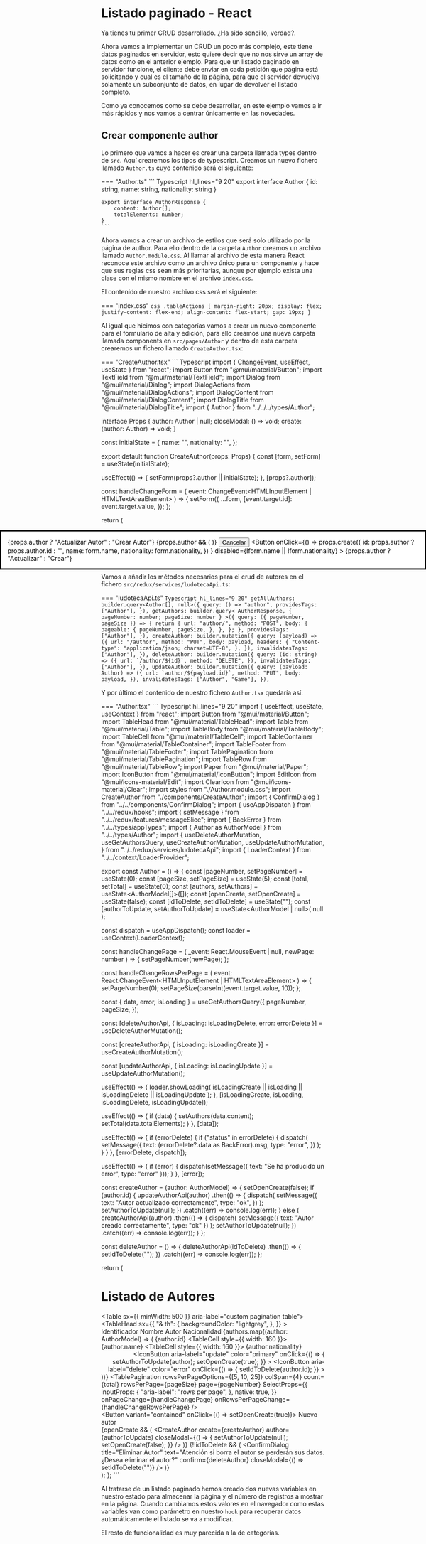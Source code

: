 # Listado paginado - React

Ya tienes tu primer CRUD desarrollado. ¿Ha sido sencillo, verdad?.

Ahora vamos a implementar un CRUD un poco más complejo, este tiene datos paginados en servidor, esto quiere decir que no nos sirve un array de datos como en el anterior ejemplo. 
Para que un listado paginado en servidor funcione, el cliente debe enviar en cada petición que página está solicitando y cual es el tamaño de la página, para que el servidor devuelva solamente un subconjunto de datos, en lugar de devolver el listado completo.

Como ya conocemos como se debe desarrollar, en este ejemplo vamos a ir más rápidos y nos vamos a centrar únicamente en las novedades.


## Crear componente author

Lo primero que vamos a hacer es crear una carpeta llamada types dentro de `src`. Aquí crearemos los tipos de typescript. Creamos un nuevo fichero llamado `Author.ts` cuyo contenido será el siguiente:

=== "Author.ts" 
    ``` Typescript hl_lines="9 20"
    export interface Author {
        id: string,
        name: string,
        nationality: string
    }

    export interface AuthorResponse {
        content: Author[];
        totalElements: number;
    }
    ```

Ahora vamos a crear un archivo de estilos que será solo utilizado por la página de author. Para ello dentro de la carpeta `Author` creamos un archivo llamado `Author.module.css`. Al llamar al archivo de esta manera React reconoce este archivo como un archivo único para un componente y hace que sus reglas css sean más prioritarias, aunque por ejemplo exista una clase con el mismo nombre en el archivo `index.css`.

El contenido de nuestro archivo css será el siguiente:

=== "index.css" 
    ``` css
.tableActions {
    margin-right: 20px;
    display: flex;
    justify-content: flex-end;
    align-content: flex-start;
    gap: 19px;
}
    ```

Al igual que hicimos con categorías vamos a crear un nuevo componente para el formulario de alta y edición, para ello creamos una nueva carpeta llamada components en `src/pages/Author` y dentro de esta carpeta crearemos un fichero llamado `CreateAuthor.tsx`:

=== "CreateAuthor.tsx" 
    ``` Typescript
import { ChangeEvent, useEffect, useState } from "react";
import Button from "@mui/material/Button";
import TextField from "@mui/material/TextField";
import Dialog from "@mui/material/Dialog";
import DialogActions from "@mui/material/DialogActions";
import DialogContent from "@mui/material/DialogContent";
import DialogTitle from "@mui/material/DialogTitle";
import { Author } from "../../../types/Author";

interface Props {
  author: Author | null;
  closeModal: () => void;
  create: (author: Author) => void;
}

const initialState = {
  name: "",
  nationality: "",
};

export default function CreateAuthor(props: Props) {
  const [form, setForm] = useState(initialState);

  useEffect(() => {
    setForm(props?.author || initialState);
  }, [props?.author]);

  const handleChangeForm = (
    event: ChangeEvent<HTMLInputElement | HTMLTextAreaElement>
  ) => {
    setForm({
      ...form,
      [event.target.id]: event.target.value,
    });
  };

  return (
    <div>
      <Dialog open={true} onClose={props.closeModal}>
        <DialogTitle>
          {props.author ? "Actualizar Autor" : "Crear Autor"}
        </DialogTitle>
        <DialogContent>
          {props.author && (
            <TextField
              margin="dense"
              disabled
              id="id"
              label="Id"
              fullWidth
              value={props.author.id}
              variant="standard"
            />
          )}
          <TextField
            margin="dense"
            id="name"
            label="Nombre"
            fullWidth
            variant="standard"
            onChange={handleChangeForm}
            value={form.name}
          />
          <TextField
            margin="dense"
            id="nationality"
            label="Nacionalidad"
            fullWidth
            variant="standard"
            onChange={handleChangeForm}
            value={form.nationality}
          />
        </DialogContent>
        <DialogActions>
          <Button onClick={props.closeModal}>Cancelar</Button>
          <Button
            onClick={() =>
              props.create({
                id: props.author ? props.author.id : "",
                name: form.name,
                nationality: form.nationality,
              })
            }
            disabled={!form.name || !form.nationality}
          >
            {props.author ? "Actualizar" : "Crear"}
          </Button>
        </DialogActions>
      </Dialog>
    </div>
  );
}
    ```

Como los autores tienen más campos hemos añadido un poco de funcionalidad extra que no teníamos en el formulario de categorías, pero no es demasiado complicada.

Vamos a añadir los métodos necesarios para el crud de autores en el fichero `src/redux/services/ludotecaApi.ts`:

=== "ludotecaApi.ts" 
    ``` Typescript hl_lines="9 20"
        getAllAuthors: builder.query<Author[], null>({
      query: () => "author",
      providesTags: ["Author"],
    }),
    getAuthors: builder.query<
      AuthorResponse,
      { pageNumber: number; pageSize: number }
    >({
      query: ({ pageNumber, pageSize }) => {
        return {
          url: "author/",
          method: "POST",
          body: {
            pageable: {
              pageNumber,
              pageSize,
            },
          },
        };
      },
      providesTags: ["Author"],
    }),
    createAuthor: builder.mutation({
      query: (payload) => ({
        url: "/author",
        method: "PUT",
        body: payload,
        headers: {
          "Content-type": "application/json; charset=UTF-8",
        },
      }),
      invalidatesTags: ["Author"],
    }),
    deleteAuthor: builder.mutation({
      query: (id: string) => ({
        url: `/author/${id}`,
        method: "DELETE",
      }),
      invalidatesTags: ["Author"],
    }),
    updateAuthor: builder.mutation({
      query: (payload: Author) => ({
        url: `author/${payload.id}`,
        method: "PUT",
        body: payload,
      }),
      invalidatesTags: ["Author", "Game"],
    }),
    ```

Y por último el contenido de nuestro fichero `Author.tsx` quedaría así:

=== "Author.tsx" 
    ``` Typescript hl_lines="9 20"
        import { useEffect, useState, useContext } from "react";
import Button from "@mui/material/Button";
import TableHead from "@mui/material/TableHead";
import Table from "@mui/material/Table";
import TableBody from "@mui/material/TableBody";
import TableCell from "@mui/material/TableCell";
import TableContainer from "@mui/material/TableContainer";
import TableFooter from "@mui/material/TableFooter";
import TablePagination from "@mui/material/TablePagination";
import TableRow from "@mui/material/TableRow";
import Paper from "@mui/material/Paper";
import IconButton from "@mui/material/IconButton";
import EditIcon from "@mui/icons-material/Edit";
import ClearIcon from "@mui/icons-material/Clear";
import styles from "./Author.module.css";
import CreateAuthor from "./components/CreateAuthor";
import { ConfirmDialog } from "../../components/ConfirmDialog";
import { useAppDispatch } from "../../redux/hooks";
import { setMessage } from "../../redux/features/messageSlice";
import { BackError } from "../../types/appTypes";
import { Author as AuthorModel } from "../../types/Author";
import {
  useDeleteAuthorMutation,
  useGetAuthorsQuery,
  useCreateAuthorMutation,
  useUpdateAuthorMutation,
} from "../../redux/services/ludotecaApi";
import { LoaderContext } from "../../context/LoaderProvider";

export const Author = () => {
  const [pageNumber, setPageNumber] = useState(0);
  const [pageSize, setPageSize] = useState(5);
  const [total, setTotal] = useState(0);
  const [authors, setAuthors] = useState<AuthorModel[]>([]);
  const [openCreate, setOpenCreate] = useState(false);
  const [idToDelete, setIdToDelete] = useState("");
  const [authorToUpdate, setAuthorToUpdate] = useState<AuthorModel | null>(
    null
  );

  const dispatch = useAppDispatch();
  const loader = useContext(LoaderContext);

  const handleChangePage = (
    _event: React.MouseEvent<HTMLButtonElement> | null,
    newPage: number
  ) => {
    setPageNumber(newPage);
  };

  const handleChangeRowsPerPage = (
    event: React.ChangeEvent<HTMLInputElement | HTMLTextAreaElement>
  ) => {
    setPageNumber(0);
    setPageSize(parseInt(event.target.value, 10));
  };

  const { data, error, isLoading } = useGetAuthorsQuery({
    pageNumber,
    pageSize,
  });

  const [deleteAuthorApi, { isLoading: isLoadingDelete, error: errorDelete }] =
    useDeleteAuthorMutation();

  const [createAuthorApi, { isLoading: isLoadingCreate }] =
    useCreateAuthorMutation();

  const [updateAuthorApi, { isLoading: isLoadingUpdate }] =
    useUpdateAuthorMutation();

  useEffect(() => {
    loader.showLoading(
      isLoadingCreate || isLoading || isLoadingDelete || isLoadingUpdate
    );
  }, [isLoadingCreate, isLoading, isLoadingDelete, isLoadingUpdate]);

  useEffect(() => {
    if (data) {
      setAuthors(data.content);
      setTotal(data.totalElements);
    }
  }, [data]);

  useEffect(() => {
    if (errorDelete) {
      if ("status" in errorDelete) {
        dispatch(
          setMessage({
            text: (errorDelete?.data as BackError).msg,
            type: "error",
          })
        );
      }
    }
  }, [errorDelete, dispatch]);

  useEffect(() => {
    if (error) {
      dispatch(setMessage({ text: "Se ha producido un error", type: "error" }));
    }
  }, [error]);

  const createAuthor = (author: AuthorModel) => {
    setOpenCreate(false);
    if (author.id) {
      updateAuthorApi(author)
        .then(() => {
          dispatch(
            setMessage({
              text: "Autor actualizado correctamente",
              type: "ok",
            })
          );
          setAuthorToUpdate(null);
        })
        .catch((err) => console.log(err));
    } else {
      createAuthorApi(author)
        .then(() => {
          dispatch(
            setMessage({ text: "Autor creado correctamente", type: "ok" })
          );
          setAuthorToUpdate(null);
        })
        .catch((err) => console.log(err));
    }
  };

  const deleteAuthor = () => {
    deleteAuthorApi(idToDelete)
      .then(() => {
        setIdToDelete("");
      })
      .catch((err) => console.log(err));
  };

  return (
    <div className="container">
      <h1>Listado de Autores</h1>
      <TableContainer component={Paper}>
        <Table sx={{ minWidth: 500 }} aria-label="custom pagination table">
          <TableHead
            sx={{
              "& th": {
                backgroundColor: "lightgrey",
              },
            }}
          >
            <TableRow>
              <TableCell>Identificador</TableCell>
              <TableCell>Nombre Autor</TableCell>
              <TableCell>Nacionalidad</TableCell>
              <TableCell align="right"></TableCell>
            </TableRow>
          </TableHead>
          <TableBody>
            {authors.map((author: AuthorModel) => (
              <TableRow key={author.id}>
                <TableCell component="th" scope="row">
                  {author.id}
                </TableCell>
                <TableCell style={{ width: 160 }}>{author.name}</TableCell>
                <TableCell style={{ width: 160 }}>
                  {author.nationality}
                </TableCell>
                <TableCell align="right">
                  <div className={styles.tableActions}>
                    <IconButton
                      aria-label="update"
                      color="primary"
                      onClick={() => {
                        setAuthorToUpdate(author);
                        setOpenCreate(true);
                      }}
                    >
                      <EditIcon />
                    </IconButton>
                    <IconButton
                      aria-label="delete"
                      color="error"
                      onClick={() => {
                        setIdToDelete(author.id);
                      }}
                    >
                      <ClearIcon />
                    </IconButton>
                  </div>
                </TableCell>
              </TableRow>
            ))}
          </TableBody>
          <TableFooter>
            <TableRow>
              <TablePagination
                rowsPerPageOptions={[5, 10, 25]}
                colSpan={4}
                count={total}
                rowsPerPage={pageSize}
                page={pageNumber}
                SelectProps={{
                  inputProps: {
                    "aria-label": "rows per page",
                  },
                  native: true,
                }}
                onPageChange={handleChangePage}
                onRowsPerPageChange={handleChangeRowsPerPage}
              />
            </TableRow>
          </TableFooter>
        </Table>
      </TableContainer>
      <div className="newButton">
        <Button variant="contained" onClick={() => setOpenCreate(true)}>
          Nuevo autor
        </Button>
      </div>
      {openCreate && (
        <CreateAuthor
          create={createAuthor}
          author={authorToUpdate}
          closeModal={() => {
            setAuthorToUpdate(null);
            setOpenCreate(false);
          }}
        />
      )}
      {!!idToDelete && (
        <ConfirmDialog
          title="Eliminar Autor"
          text="Atención si borra el autor se perderán sus datos. ¿Desea eliminar el autor?"
          confirm={deleteAuthor}
          closeModal={() => setIdToDelete("")}
        />
      )}
    </div>
  );
};
    ```

Al tratarse de un listado paginado hemos creado dos nuevas variables en nuestro estado para almacenar la página y el número de registros a mostrar en la página. Cuando cambiamos estos valores en el navegador como estas variables van como parámetro en nuestro `hook` para recuperar datos automáticamente el listado se va a modificar.

El resto de funcionalidad es muy parecida a la de categorías. 

